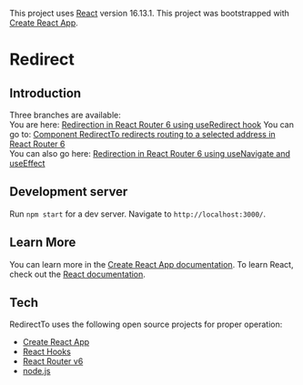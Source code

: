 This project uses [React](https://github.com/facebook/react) version 16.13.1.
This project was bootstrapped with [Create React App](https://github.com/facebook/create-react-app).
# Redirect
## Introduction
Three branches are available:  
You are here: [Redirection in React Router 6 using useRedirect hook](https://github.com/anmk/redirect/tree/use_redirect_hook)
You can go to: [Component RedirectTo redirects routing to a selected address in React Router 6](https://github.com/anmk/redirect/tree/redirect_to_component)  
You can also go here: [Redirection in React Router 6 using useNavigate and useEffect](https://github.com/anmk/redirect/tree/redirect)
## Development server
Run `npm start` for a dev server. Navigate to `http://localhost:3000/`.
## Learn More
You can learn more in the [Create React App documentation](https://facebook.github.io/create-react-app/docs/getting-started).
To learn React, check out the [React documentation](https://reactjs.org/).
## Tech
RedirectTo uses the following open source projects for proper operation:
* [Create React App](https://create-react-app.dev/)
* [React Hooks](https://reactjs.org/docs/hooks-intro.html)
* [React Router v6](https://reacttraining.com/blog/react-router-v6-pre/)
* [node.js](https://nodejs.org/en/)